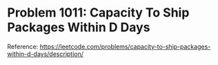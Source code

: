 # Problem 1011: Capacity To Ship Packages Within D Days

Reference: https://leetcode.com/problems/capacity-to-ship-packages-within-d-days/description/